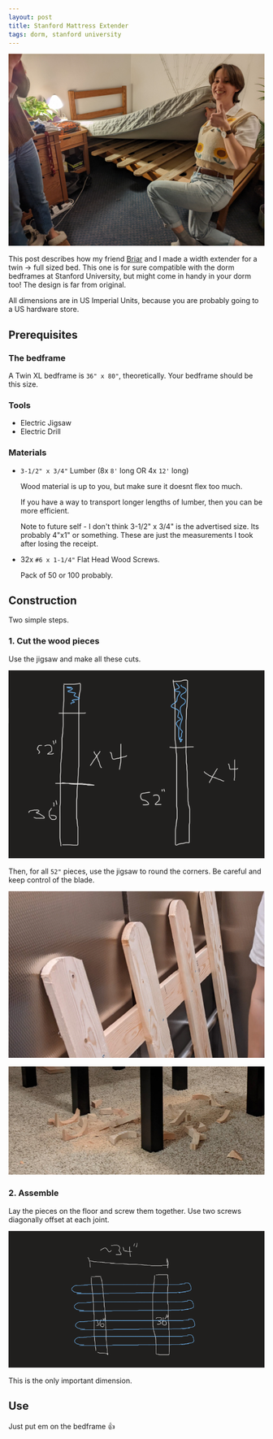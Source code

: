 ```yaml
---
layout: post
title: Stanford Mattress Extender
tags: dorm, stanford university
---
```


![](/blog/img/bed/3.jpg)

This post describes how my friend [Briar](website.com) and I made a width extender for a twin -> full sized bed. This one is for sure compatible with the dorm bedframes at Stanford University, but might come in handy in your dorm too! The design is far from original.

All dimensions are in US Imperial Units, because you are probably going to a US hardware store.

## Prerequisites

### The bedframe

A Twin XL bedframe is `36" x 80"`, theoretically. Your bedframe should be this size.

### Tools

- Electric Jigsaw
- Electric Drill

### Materials

- `3-1/2" x 3/4"` Lumber (8x `8'` long OR 4x `12'` long)
    
    Wood material is up to you, but make sure it doesnt flex too much.

    If you have a way to transport longer lengths of lumber, then you can be more efficient.

    Note to future self - I don't think 3-1/2" x 3/4" is the advertised size. Its probably 4"x1" or something. These are just the measurements I took after losing the receipt.

- 32x `#6 x 1-1/4"` Flat Head Wood Screws. 

    Pack of 50 or 100 probably.


## Construction

Two simple steps.

### 1. Cut the wood pieces

Use the jigsaw and make all these cuts.

![](/blog/img/bed/cuts.png)

Then, for all `52"` pieces, use the jigsaw to round the corners. Be careful and keep control of the blade.

![](/blog/img/bed/rounded.png)

![](/blog/img/bed/scaps.png)

### 2. Assemble

Lay the pieces on the floor and screw them together. Use two screws diagonally offset at each joint.

![](/blog/img/bed/spacing.png)

This is the only important dimension.

## Use

Just put em on the bedframe 👍